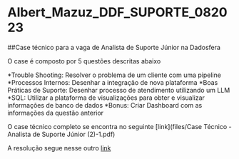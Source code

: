 # Albert_Mazuz_DDF_SUPORTE_082023

##Case técnico para a vaga de Analista de Suporte Júnior na Dadosfera

O case é composto por 5 questões descritas abaixo

*Trouble Shooting: Resolver o problema de um cliente com uma pipeline
*Processos Internos: Desenhar a integração de nova plataforma
*Boas Práticas de Suporte:  Desenhar processo de atendimento utilizando um LLM
*SQL: Utilizar a plataforma de visualizações para obter e visualizar informações de banco de dados
*Bonus: Criar Dashboard com as informações da questão anterior


O case técnico completo se encontra no seguinte [link](files/Case Técnico - Analista de Suporte Júnior (2)-1.pdf)

A resolução segue nesse outro [link](AlbertMazuz_teste_dadosfera.ipynb)
